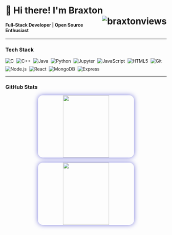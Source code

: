 # 👋 Hi there! I'm Braxton <img src="https://komarev.com/ghpvc/?username=braxtonusername&label=Profile%20views&color=7A7ADB&style=flat" alt="braxtonviews" align="right"/>

#### Full-Stack Developer | Open Source Enthusiast

---

### Tech Stack

<p align="left" style="display: flex; flex-wrap: wrap; gap: 0.5rem;">
  <img src="https://img.shields.io/badge/C-A8B9CC?style=for-the-badge&logo=c&logoColor=black" alt="C"/>
  <img src="https://img.shields.io/badge/C++-00599C?style=for-the-badge&logo=c%2B%2B&logoColor=white" alt="C++"/>
  <img src="https://img.shields.io/badge/Java-007396?style=for-the-badge&logo=java&logoColor=white" alt="Java"/>
  <img src="https://img.shields.io/badge/Python-3776AB?style=for-the-badge&logo=python&logoColor=white" alt="Python"/>
  <img src="https://img.shields.io/badge/Jupyter-F37626?style=for-the-badge&logo=jupyter&logoColor=white" alt="Jupyter"/>
  <img src="https://img.shields.io/badge/JavaScript-F7DF1E?style=for-the-badge&logo=javascript&logoColor=black" alt="JavaScript"/>
  <img src="https://img.shields.io/badge/HTML5-E34F26?style=for-the-badge&logo=html5&logoColor=white" alt="HTML5"/>
  <img src="https://img.shields.io/badge/Git-F05032?style=for-the-badge&logo=git&logoColor=white" alt="Git"/>
  <img src="https://img.shields.io/badge/Node.js-339933?style=for-the-badge&logo=nodedotjs&logoColor=white" alt="Node.js"/>
  <img src="https://img.shields.io/badge/React-61DAFB?style=for-the-badge&logo=react&logoColor=black" alt="React"/>
  <img src="https://img.shields.io/badge/MongoDB-47A248?style=for-the-badge&logo=mongodb&logoColor=white" alt="MongoDB"/>
  <img src="https://img.shields.io/badge/Express-000000?style=for-the-badge&logo=express&logoColor=white" alt="Express"/>
</p>

---

### GitHub Stats

<div align="center" style="display: flex; flex-wrap: wrap; justify-content: center; gap: 1rem; margin: 1rem 0; align-items: stretch;">
  <img src="https://github-readme-streak-stats.herokuapp.com/?user=call493&theme=radical&border_radius=15&border=7A7ADB&background=0D1117&stroke=7A7ADB&ring=7A7ADB&fire=7A7ADB&currStreakLabel=7A7ADB" style="box-shadow: 0 0 15px #7A7ADB; border-radius: 15px; width: 48%; min-width: 300px; height: 195px; object-fit: cover;"/>
  <img src="https://github-readme-stats.vercel.app/api/top-langs/?username=call493&layout=compact&theme=radical&border_radius=15&border=7A7ADB&background=0D1117&stroke=7A7ADB&title_color=7A7ADB&text_color=C9D1D9&icon_color=7A7ADB" style="box-shadow: 0 0 15px #7A7ADB; border-radius: 15px; width: 48%; min-width: 300px; height: 195px; object-fit: cover;"/>
</div>
